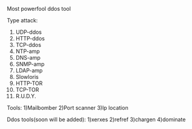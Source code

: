Most powerfool ddos tool

Type attack:
1)  UDP-ddos
2)  HTTP-ddos
3)  TCP-ddos
4)  NTP-amp
5)  DNS-amp
6)  SNMP-amp
7)  LDAP-amp
8)  Slowloris
9)  HTTP-TOR
 10) TCP-TOR
 11) R.U.D.Y.

Tools:
1)Mailbomber
2)Port scanner
3)Ip location

Ddos tools(soon will be added):
1)xerxes
2)refref
3)chargen
4)dominate
